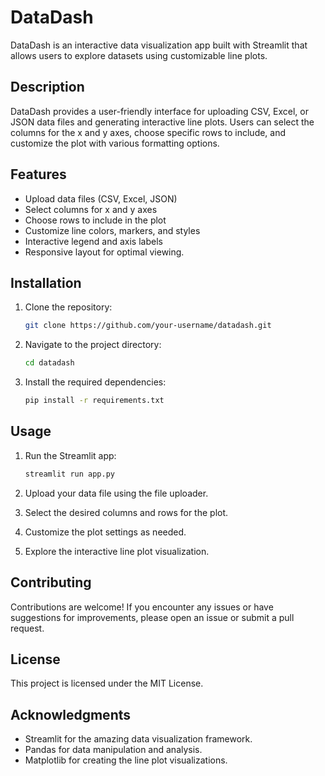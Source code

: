 # DataDash

DataDash is an interactive data visualization app built with Streamlit that allows users to explore datasets using customizable line plots.

## Description

DataDash provides a user-friendly interface for uploading CSV, Excel, or JSON data files and generating interactive line plots. Users can select the columns for the x and y axes, choose specific rows to include, and customize the plot with various formatting options.

## Features

- Upload data files (CSV, Excel, JSON)
- Select columns for x and y axes
- Choose rows to include in the plot
- Customize line colors, markers, and styles
- Interactive legend and axis labels
- Responsive layout for optimal viewing.

## Installation

1. Clone the repository:

    ```bash
    git clone https://github.com/your-username/datadash.git
    ```

2. Navigate to the project directory:

    ```bash
    cd datadash
    ```

3. Install the required dependencies:

    ```bash
    pip install -r requirements.txt
    ```

## Usage

1. Run the Streamlit app:

    ```bash
    streamlit run app.py
    ```

2. Upload your data file using the file uploader.
3. Select the desired columns and rows for the plot.
4. Customize the plot settings as needed.
5. Explore the interactive line plot visualization.

## Contributing

Contributions are welcome! If you encounter any issues or have suggestions for improvements, please open an issue or submit a pull request.

## License

This project is licensed under the MIT License.

## Acknowledgments

- Streamlit for the amazing data visualization framework.
- Pandas for data manipulation and analysis.
- Matplotlib for creating the line plot visualizations.
